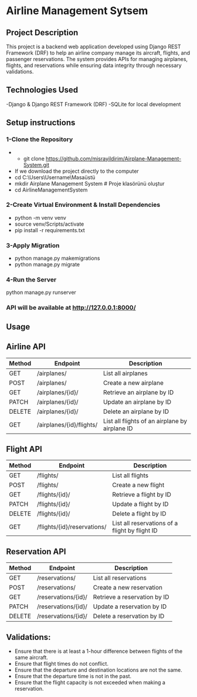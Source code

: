 # Airline Management Sytsem

## Project Description
This project is a backend web application developed using Django REST Framework (DRF) to help an airline company manage its aircraft, flights, and passenger reservations. The system provides APIs for managing airplanes, flights, and reservations while ensuring data integrity through necessary validations.

## Technologies Used
-Django & Django REST Framework (DRF)
-SQLite for local development

## Setup instructions
### 1-Clone the Repository
- - git clone https://github.com/misrayildirim/Airplane-Management-System.git
- If we download the project directly to the computer
- cd C:\Users\Username\Masaüstü
- mkdir Airplane Management System  # Proje klasörünü oluştur
- cd AirlineManagementSystem 

### 2-Create Virtual Environment & Install Dependencies
- python -m venv venv
- source venv/Scripts/activate 
- pip install -r requirements.txt

### 3-Apply Migration 
- python manage.py makemigrations
- python manage.py migrate      

### 4-Run the Server
python manage.py runserver    

### API will be available at http://127.0.0.1:8000/

## Usage

## Airline API

| Method | Endpoint                    | Description                                   |
|--------|-----------------------------|-----------------------------------------------|
| GET    | /airplanes/                 | List all airplanes                            |
| POST   | /airplanes/                 | Create a new airplane                         |
| GET    | /airplanes/{id}/            | Retrieve an airplane by ID                    |
| PATCH  | /airplanes/{id}/            | Update an airplane by ID                      |
| DELETE | /airplanes/{id}/            | Delete an airplane by ID                      |
| GET    | /airplanes/{id}/flights/    | List all flights of an airplane by airplane ID|

## Flight API

| Method | Endpoint                    | Description                                      |
|--------|-----------------------------|--------------------------------------------------|
| GET    | /flights/                   | List all flights                                 |
| POST   | /flights/                   | Create a new flight                              |
| GET    | /flights/{id}/              | Retrieve a flight by ID                          |
| PATCH  | /flights/{id}/              | Update a flight by ID                            |
| DELETE | /flights/{id}/              | Delete a flight by ID                            |
| GET    | /flights/{id}/reservations/ | List all reservations of a flight by flight ID   |

## Reservation API

| Method | Endpoint                   | Description                              |
|--------|----------------------------|------------------------------------------|
| GET    | /reservations/              | List all reservations                   |
| POST   | /reservations/              | Create a new reservation                |
| GET    | /reservations/{id}/         | Retrieve a reservation by ID            |
| PATCH  | /reservations/{id}/         | Update a reservation by ID              |
| DELETE | /reservations/{id}/         | Delete a reservation by ID              |

## Validations:

* Ensure that there is at least a 1-hour difference between flights of the same aircraft.
* Ensure that flight times do not conflict.
* Ensure that the departure and destination locations are not the same.
* Ensure that the departure time is not in the past.
* Ensure that the flight capacity is not exceeded when making a reservation.



